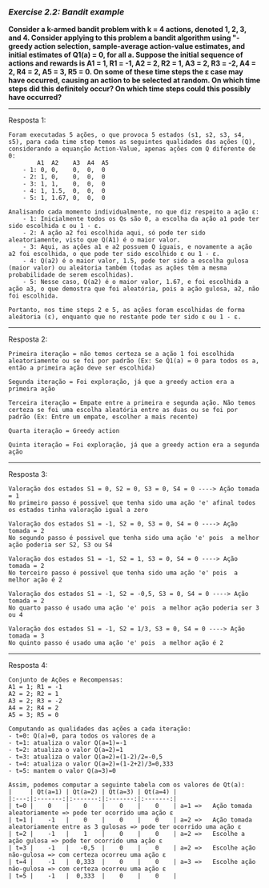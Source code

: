 ### *Exercise 2.2: Bandit example*

**Consider a k-armed bandit problem with k = 4 actions, denoted 1, 2, 3, and 4. Consider applying to this problem a bandit algorithm using "-greedy action selection, sample-average action-value estimates, and initial estimates of Q1(a) = 0, for all a. Suppose the initial sequence of actions and rewards is A1 = 1, R1 = -1, A2 = 2, R2 = 1, A3 = 2, R3 = -2, A4 = 2, R4 = 2, A5 = 3, R5 = 0. On some of these time steps the ε case may have occurred, causing an action to be selected at random. On which time steps did this definitely occur? On which time steps could this possibly have occurred?**

---
Resposta 1:

```
Foram executadas 5 ações, o que provoca 5 estados (s1, s2, s3, s4, s5), para cada time step temos as seguintes qualidades das ações (Q), considerando a equanção Action-Value, apenas ações com Q diferente de 0:
        A1  A2    A3  A4  A5
    - 1: 0, 0,    0,  0,  0
    - 2: 1, 0,    0,  0,  0
    - 3: 1, 1,    0,  0,  0
    - 4: 1, 1.5,  0,  0,  0
    - 5: 1, 1.67, 0,  0,  0

Analisando cada momento individualmente, no que diz respeito a ação ε:
    - 1: Inicialmente todos os Qs são 0, a escolha da ação a1 pode ter sido escolhida ε ou 1 - ε.
    - 2: A ação a2 foi escolhida aqui, só pode ter sido aleatoriamente, visto que Q(A1) é o maior valor.
    - 3: Aqui, as ações a1 e a2 possuem Q iguais, e novamente a ação a2 foi escolhida, o que pode ter sido escolhido ε ou 1 - ε.
    - 4: Q(a2) é o maior valor, 1.5, pode ter sido a escolha gulosa (maior valor) ou aleátoria também (todas as ações têm a mesma probabilidade de serem escolhidas).
    - 5: Nesse caso, Q(a2) é o maior valor, 1.67, e foi escolhida a ação a3, o que demostra que foi aleatória, pois a ação gulosa, a2, não foi escolhida.

Portanto, nos time steps 2 e 5, as ações foram escolhidas de forma aleátoria (ε), enquanto que no restante pode ter sido ε ou 1 - ε.
```

---
Resposta 2:

```
Primeira iteração = não temos certeza se a ação 1 foi escolhida aleatoriamente ou se foi por padrão (Ex: Se Q1(a) = 0 para todos os a, então a primeira ação deve ser escolhida)

Segunda iteração = Foi exploração, já que a greedy action era a primeira ação

Terceira iteração = Empate entre a primeira e segunda ação. Não temos certeza se foi uma escolha aleatória entre as duas ou se foi por padrão (Ex: Entre um empate, escolher a mais recente)

Quarta iteração = Greedy action

Quinta iteração = Foi exploração, já que a greedy action era a segunda ação
```

---
Resposta 3:

```
Valoração dos estados S1 = 0, S2 = 0, S3 = 0, S4 = 0 ----> Ação tomada = 1
No primeiro passo é possivel que tenha sido uma ação 'e' afinal todos os estados tinha valoração igual a zero

Valoração dos estados S1 = -1, S2 = 0, S3 = 0, S4 = 0 ----> Ação tomada = 2
No segundo passo é possivel que tenha sido uma ação 'e' pois  a melhor ação poderia ser S2, S3 ou S4

Valoração dos estados S1 = -1, S2 = 1, S3 = 0, S4 = 0 ----> Ação tomada = 2
No terceiro passo é possivel que tenha sido uma ação 'e' pois  a melhor ação é 2

Valoração dos estados S1 = -1, S2 = -0,5, S3 = 0, S4 = 0 ----> Ação tomada = 2
No quarto passo é usado uma ação 'e' pois  a melhor ação poderia ser 3 ou 4

Valoração dos estados S1 = -1, S2 = 1/3, S3 = 0, S4 = 0 ----> Ação tomada = 3
No quinto passo é usado uma ação 'e' pois  a melhor ação é 2

```

---
Resposta 4:

```
Conjunto de Ações e Recompensas:
A1 = 1; R1 = -1
A2 = 2; R2 = 1
A3 = 2; R3 = -2
A4 = 2; R4 = 2
A5 = 3; R5 = 0

Computando as qualidades das ações a cada iteração:
- t=0: Q(a)=0, para todos os valores de a
- t=1: atualiza o valor Q(a=1)=-1
- t=2: atualiza o valor Q(a=2)=1
- t=3: atualiza o valor Q(a=2)=(1-2)/2=-0,5
- t=4: atualiza o valor Q(a=2)=(1-2+2)/3=0,333
- t=5: mantem o valor Q(a=3)=0

Assim, podemos computar a seguinte tabela com os valores de Qt(a):
|     | Qt(a=1) | Qt(a=2) | Qt(a=3) | Qt(a=4) |
|:---:|:-------:|:-------:|:-------:|:-------:|
| t=0 |    0    |    0    |    0    |    0    | a=1 =>   Ação tomada aleatoriamente => pode ter ocorrido uma ação ε 
| t=1 |    -1   |    0    |    0    |    0    | a=2 =>   Ação tomada aleatoriamente entre as 3 gulosas => pode ter ocorrido uma ação ε 
| t=2 |    -1   |    1    |    0    |    0    | a=2 =>   Escolhe a ação gulosa => pode ter ocorrido uma ação ε 
| t=3 |    -1   |   -0,5  |    0    |    0    | a=2 =>   Escolhe ação não-gulosa => com certeza ocorreu uma ação ε 
| t=4 |    -1   |  0,333  |    0    |    0    | a=3 =>   Escolhe ação não-gulosa => com certeza ocorreu uma ação ε 
| t=5 |    -1   |  0,333  |    0    |    0    |

```
